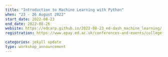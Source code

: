 ```yaml
---
title: "Introduction to Machine Learning with Python" 
when: "23 - 26 August 2022"
start_date: 2022-08-23
end_date: 2022-08-26
website: https://edcarp.github.io/2022-08-23_ed-dash_machine_learning/
registration: https://www.epay.ed.ac.uk/conferences-and-events/college-of-medicine-and-veterinary-medicine/school-of-molecular-genetic-and-population-health-sciences/igc/machine-learning-aug-22

categories: jekyll update
type: workshop_announcement
--- 
```

